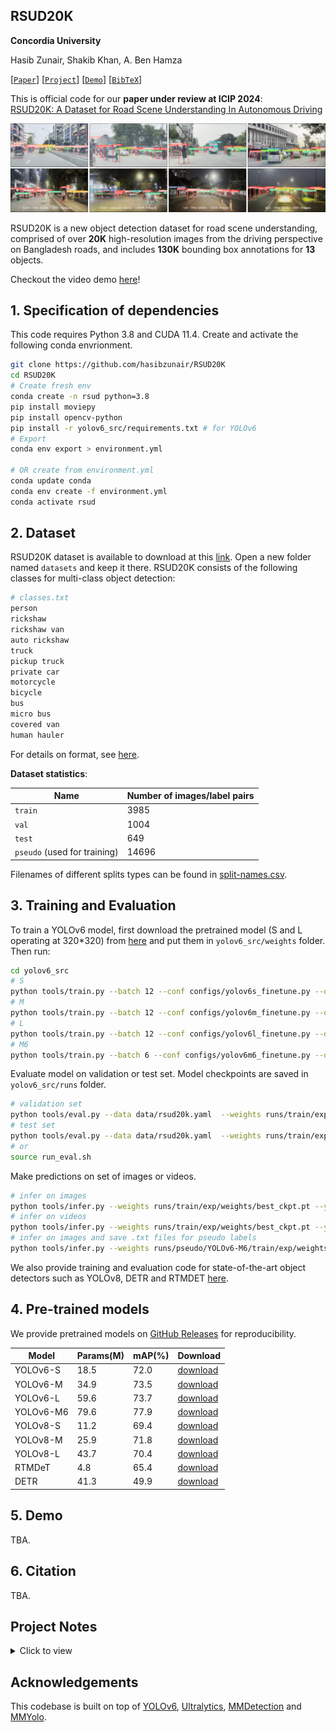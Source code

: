 ## RSUD20K

**Concordia University**

Hasib Zunair, Shakib Khan, A. Ben Hamza

[[`Paper`](https://arxiv.org/abs/2401.07322)] [[`Project`](link)] [[`Demo`](#4-demo)] [[`BibTeX`](#5-citation)]

This is official code for our **paper under review at ICIP 2024**:<br>
[RSUD20K: A Dataset for Road Scene Understanding In Autonomous Driving](https://arxiv.org/abs/2401.07322)
<br>
 
![RSUD20K Dataset](./media/image.png)

RSUD20K is a new object detection dataset for road scene understanding, comprised of over **20K** high-resolution images from the driving perspective on Bangladesh roads, and includes **130K** bounding box annotations for **13** objects.

Checkout the video demo [here](https://youtu.be/pdRXa10SrAc?si=WRMOPtA7j8IJxmWJ)!

## 1. Specification of dependencies

This code requires Python 3.8 and CUDA 11.4. Create and activate the following conda envrionment.

```bash
git clone https://github.com/hasibzunair/RSUD20K
cd RSUD20K
# Create fresh env
conda create -n rsud python=3.8
pip install moviepy
pip install opencv-python
pip install -r yolov6_src/requirements.txt # for YOLOv6
# Export
conda env export > environment.yml

# OR create from environment.yml
conda update conda
conda env create -f environment.yml
conda activate rsud
```

## 2. Dataset

RSUD20K dataset is available to download at this [link](https://www.kaggle.com/datasets/hasibzunair/rsud20k-bangladesh-road-scene-understanding). Open a new folder named `datasets` and keep it there. RSUD20K consists of the following classes for multi-class object detection:

```bash
# classes.txt
person
rickshaw
rickshaw van
auto rickshaw
truck
pickup truck
private car
motorcycle
bicycle
bus
micro bus
covered van
human hauler
```

For details on format, see [here](https://github.com/meituan/YOLOv6/blob/main/docs/Train_custom_data.md#1-prepare-your-own-dataset).

**Dataset statistics**:

| Name  | Number of images/label pairs |
| ------------- | ------------- |
| `train`  | 3985 |
| `val`  | 1004 |
| `test`  | 649 |
| `pseudo` (used for training)  | 14696 |

Filenames of different splits types can be found in [split-names.csv](./csv/split-names.csv).

## 3. Training and Evaluation

To train a YOLOv6 model, first download the pretrained model (S and L operating at 320*320) from [here](https://github.com/meituan/YOLOv6/releases/tag/0.4.0) and put them in `yolov6_src/weights` folder. Then run:

```bash
cd yolov6_src
# S
python tools/train.py --batch 12 --conf configs/yolov6s_finetune.py --data data/rsud20k.yaml --device 0
# M
python tools/train.py --batch 12 --conf configs/yolov6m_finetune.py --data data/rsud20k.yaml --device 0
# L
python tools/train.py --batch 12 --conf configs/yolov6l_finetune.py --data data/rsud20k.yaml --device 0
# M6
python tools/train.py --batch 6 --conf configs/yolov6m6_finetune.py --data data/rsud20k.yaml --device 0
```

Evaluate model on validation or test set. Model checkpoints are saved in `yolov6_src/runs` folder.

```bash
# validation set
python tools/eval.py --data data/rsud20k.yaml  --weights runs/train/exp/weights/best_ckpt.pt --task val --device 0
# test set
python tools/eval.py --data data/rsud20k.yaml  --weights runs/train/exp/weights/best_ckpt.pt --task test --save_dir runs/test/ --device 0
# or
source run_eval.sh
```

Make predictions on set of images or videos.

```bash
# infer on images
python tools/infer.py --weights runs/train/exp/weights/best_ckpt.pt --yaml data/rsud20k.yaml --source ../datasets/rsud20k/images/test  --device 0
# infer on videos
python tools/infer.py --weights runs/train/exp/weights/best_ckpt.pt --yaml data/rsud20k.yaml --source ../datasets/resized_videos/ --device 0
# infer on images and save .txt files for pseudo labels
python tools/infer.py --weights runs/pseudo/YOLOv6-M6/train/exp/weights/best_ckpt.pt --yaml data/rsud20k.yaml --source ../datasets/train_unlbl/  --device 0 --save-txt
```

We also provide training and evaluation code for state-of-the-art object detectors such as YOLOv8, DETR and RTMDET [here](./object_detectors/).

## 4. Pre-trained models

We provide pretrained models on [GitHub Releases](https://github.com/hasibzunair/RSUD20K/releases/tag/v1) for reproducibility.

|Model      | Params(M)  |   mAP(%)  |   Download   |
|------------------|------------------|---------|-------------|
| YOLOv6-S           | 18.5          | 72.0   | [download](https://github.com/hasibzunair/RSUD20K/releases/download/v1/yolov6s.pt) |
| YOLOv6-M           | 34.9          | 73.5   | [download](https://github.com/hasibzunair/RSUD20K/releases/download/v1/yolov6m.pt) |
| YOLOv6-L           | 59.6          | 73.7   | [download](https://github.com/hasibzunair/RSUD20K/releases/download/v1/yolov8l.pt) |
| YOLOv6-M6           | 79.6          | 77.9   | [download](https://github.com/hasibzunair/RSUD20K/releases/download/v1/yolov6m6.pt) |
| YOLOv8-S        | 11.2 | 69.4   | [download](https://github.com/hasibzunair/RSUD20K/releases/download/v1/yolov8s.pt) |
| YOLOv8-M | 25.9  | 71.8  | [download](https://github.com/hasibzunair/RSUD20K/releases/download/v1/yolov8m.pt) |
| YOLOv8-L           | 43.7          | 70.4   | [download](https://github.com/hasibzunair/RSUD20K/releases/download/v1/yolov8l.pt) |
| RTMDeT           | 4.8          | 65.4   | [download](https://github.com/hasibzunair/RSUD20K/releases/download/v1/rtmdet.pth) |
| DETR           | 41.3          | 49.9   | [download](https://github.com/hasibzunair/RSUD20K/releases/download/v1/detr.pth) |

## 5. Demo

TBA.

## 6. Citation

TBA.

## Project Notes

<details><summary>Click to view</summary>
<br>

**[Feb 9, 2024]** `bdss` named changed to `rsud20k`. Dataset details:

videos: has sub folders of different places/conditions which itself has clips of different streets.

v1: train/val/test has 54//19/11 videos group partitioned in street level from `videos`.

v2: train/val/test has frames from `v1`. 18762, 1008, 656 images.

v3: 3,985 training images and labels, 14,762 unlabeled images. Some images dropped as no target objects.

v4: 3,985 training images and labels, 126 validation images and labels from the train set itself.

`bdss5k` : train, val and test sets have 3,985, 1,004 and 649 image/label pairs respectively. `train` split was used to train YOLOv6-M6 model for pseudo labeleing. `val` and `test` splits were created by semi-automatic labeleing.

**[Nov 16, 2023]** Created BDSS20K! 18681 train (3985 labeled + 14696 pseudo), 1004 val and 649 test pairs. Total 20,334 pairs.

**[Nov 14, 2023]** Infer on train_unlbl 14,762 images using using YOLOv6-M6 (full-auto). 14696 images after cleaning.

**[Oct 18, 2023]** Created bdss5k which has 3,985, 1,004 and 649 train, val and test image/label pairs respectively.

**[Oct 12, 2023]** Label descriptions are generated by using ChatGPT. Input prompt is: "describe what a {class name} looks like in 15-20 words". Below are descriptions.

- "A person is a living being with a complex physical form, including a head, torso, limbs, and varied appearance based on ethnicity and individual traits.": "person"
- "A rickshaw is a human-powered or motorized vehicle with a simple frame, seating, and often two or three wheels." : "rickshaw"
- "A rickshaw van is a motorized three-wheeled vehicle with an enclosed cabin for passengers or goods, and typically a driver upfront.": "rickshaw van"
- "An auto rickshaw is a compact, three-wheeled motorized vehicle with a cabin for passengers, a driver upfront, and a rear engine.": "auto rickshaw"
- "A truck is a large, motorized vehicle with a driver's cabin, cargo area, wheels, and often a distinct front grille.": "truck"
- "A pickup truck is a smaller motorized vehicle with a driver's cabin and an open cargo bed in the rear.": "pickup truck"
- "A private car is a four-wheeled motor vehicle designed for personal transportation, typically with seating for passengers and an enclosed cabin.": "private car"
- "A motorcycle is a two-wheeled motor vehicle with a seat for a rider and often a pillion seat for a passenger.": "motorcycle"
- "A bicycle is a human-powered vehicle with two wheels, pedals, a frame, handlebars, and a seat for a rider.": "bicycle"
- "A bus is a large motorized vehicle with a passenger cabin, typically featuring multiple seats, windows, and a distinctive elongated shape.": "bus"
- "A micro bus is a smaller motorized vehicle, similar to a standard bus but more compact with seating for fewer passengers.": "micro bus"
- "A covered van is a motorized vehicle with a closed cargo area, often used for transporting goods, and may have a driver's cabin upfront.": "covered van"
- "A human hauler is a motorized vehicle designed for transporting passengers, similar to an auto rickshaw or tuk-tuk, with a cabin and driver upfront.": "human hauler"

The descriptions will be used as input prompts to the foundation models. Idea for prompting LLMs to get descriptions is inspired by https://arxiv.org/abs/2309.06809.

**[Oct 5, 2023]** Relabel data: python3 labelImg.py ../../datasets/bdss_v4/test/images/ ../../datasets/bdss_v4/test/labels/classes.txt

**[Sept 28, 2023]** For semi-automatic stage, val and test set images are inferred using YOLOv6 M6.

**[Sept 22, 2023]** 3,985 training images and labels, 14,762 unlabeled images.  1008 val, and 656 test. Total of 20,441 images. To train a YOLOv6 model, clone YOLOv6 source code from this commit: https://github.com/meituan/YOLOv6/tree/4364f29bf3244f2e73d0c42a103cd7a9cbb16ca9.

**[Sept 14, 2023]** As there are typically no lanes and roads are thin, viewpoints are a problem for an object (i.e. front and back side of object in train14861.jpg, train17305.jpg same object but front back viewpoints, also small, so very hard cases) as it is coming and going in the road so need to recognize both viewpoints correctly. This is not usual in other scene datasets. Also, most vehicles are human ridden (rickshaw, rickshaw van, motorcycle, bicycle) so difficult to recognize with person on it. Truck, pickup truck covered van similar, require fine grained understanding, especially when objects are far or close since big or small sizes. Scene challenges: night time, rainy, glare from sun, blurry images. What else?

**[Aug 4, 2023]** Initial data labeling stats (1hr 74 images).

LabelImg tool on macos:

```bash
git clone https://github.com/HumanSignal/labelImg
cd labelImg
pip3 install pyqt5 lxml
make qt5py3
python3 labelImg.py ../../datasets/bdss_v3/chunk2/ ../../datasets/bdss_v3/chunk2_labels/classes.txt
```

**[Aug 3, 2023]** Train images split into labeled (4000) and unlabeled (14,762) sets.

Total images are 23,246 which has 18,762 train, 1008 val, and 656 test.

Labeleing criteria:

* `person` : draw boxes on persons only that are walking, not on vehicles.
* `rickshaw` : boxes without person if possible. should be a tight box around the object. 
* `rickshaw van` : boxes around any three wheeler vans pulled by humans (e.g. selling vegetables or fruits).
* `auto rickshaw` : any CNG, three wheeler electric veheicles
* `truck`: big or small trucks
* `pickup truck` : blue small vans, other small vans.
* `private car` : any private car (includes jeeps too).
* `motorcycle` : box should not have person if possible.
* `bicycle` : box should not have person if possible.
* `bus`: any bus, small or big (e.g ena bus).
* `micro bus`: big cars like ambulance or other 7/8 seater cars (also Noah).
* `covered van`: like pickup, but covered.
* `human hauler`: leguna!

In general, all boxes should be tight as possible. If the object is occluded more than 50%, don't label. If more than 50% is visible, only then draw tight box around it. In case of very dense scenes, a bit of overlapping boxes are fine.

**[Aug 3, 2023]** List of classes:

```bash
# classes.txt
person
rickshaw
rickshaw van
auto rickshaw
truck
pickup truck
private car
motorcycle
bicycle
bus
micro bus
covered van
human hauler
```

**[July 19, 2023]** Inspect data with labeImg
```
labelImg [IMAGE_PATH] [PRE-DEFINED CLASS FILE]
```

**[July 14, 2023]** Get frames from videos. For val and test, frame sampling rate is 60,60 and for train it is 400.

```
python utils/videos_to_frames.py --source ./datasets/bdss_v1/test --dest ./datasets/bdss_v2/test --maxframes 60
python utils/videos_to_frames.py --source ./datasets/bdss_v1/val --dest ./datasets/bdss_v2/val --maxframes 60
python utils/videos_to_frames.py --source ./datasets/bdss_v1/train --dest ./datasets/bdss_v2/train --maxframes 400
```

**[July 6, 2023]** Started project!

The videos were in format:

```videos/
        mawa/
            *.MOV
            ...
        dhanmondi/
            *.MOV
            ...
        night/
            *.MOV
            ...
        rainydays/
            *.MOV
            ...
```

Where each folder has video clips of different streets of the same area. Video resolution is 1920 × 1080.

From here, we make train val and test sets for the videos by the following rule. For each folder/place/condition, we roughly take 70:20:10 for train val and test sets.
</details>

## Acknowledgements

This codebase is built on top of [YOLOv6](https://github.com/meituan/YOLOv6), [Ultralytics](https://github.com/ultralytics/ultralytics), [MMDetection](https://github.com/open-mmlab/mmdetection) and [MMYolo](https://github.com/open-mmlab/mmyolo).
